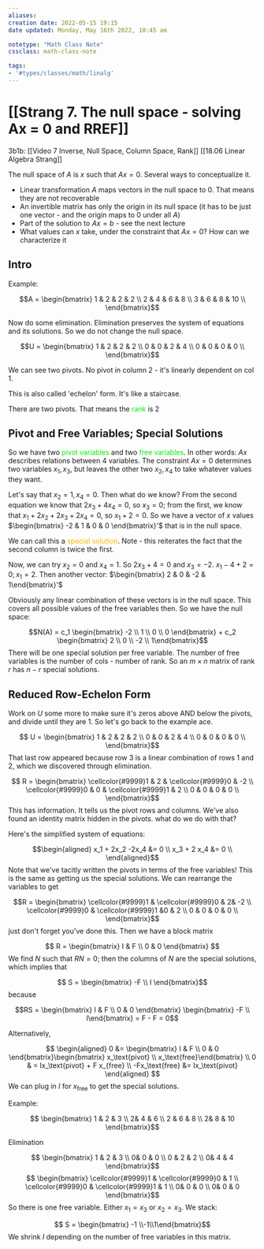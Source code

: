 ```yaml
---
aliases:
creation date: 2022-05-15 19:15
date updated: Monday, May 16th 2022, 10:45 am

notetype: "Math Class Note"
cssclass: math-class-note

tags: 
- '#types/classes/math/linalg'
---
```


# [[Strang 7. The null space - solving Ax = 0 and RREF]]

3b1b: [[Video 7 Inverse, Null Space, Column Space, Rank]]
[[18.06  Linear Algebra Strang]]

The null space of $A$ is $x$ such that $Ax = 0$. Several ways to conceptualize it. 
- Linear transformation $A$ maps vectors in the null space to $0$. That means they are not recoverable
- An invertible matrix has only the origin in its null space (it has to be just one vector - and the origin maps to 0 under all $A$)
- Part of the solution to $Ax = b$ - see the next lecture
- What values can $x$ take, under the constraint that $Ax = 0$? How can we characterize it

## Intro

Example: 

$$A = \begin{bmatrix} 1 & 2 & 2 & 2 \\
2 & 4 & 6 & 8 \\
3 & 6 & 8 & 10 \\
\end{bmatrix}$$

Now do some elimination. Elimination preserves the system of equations and its solutions. So we do not change the null space. 

$$U = \begin{bmatrix} 1 & 2 & 2 & 2 \\
0 & 0 & 2 & 4 \\
0 & 0 & 0 & 0 \\
\end{bmatrix}$$

We can see two pivots. No pivot in column 2 - it's linearly dependent on col 1. 

This is also called 'echelon' form. It's like a staircase. 

There are two pivots. That means the <font color=gree>rank</font> is 2

## Pivot and Free Variables; Special Solutions

So we have two <font color=gree>pivot variables</font> and two <font color=gree>free variables</font>. In other words: $Ax$ describes relations between $4$ variables. The constraint $Ax = 0$ determines two variables $x_1, x_3$, but leaves the other two $x_2,x_4$ to take whatever values they want. 

Let's say that $x_2 = 1, x_4 = 0$. Then what do we know? From the second equation we know that $2x_3 + 4x_4 = 0$, so $x_3 = 0$; from the first, we know that $x_1 + 2x_2 + 2x_3 + 2x_4 = 0$, so $x_1 +2 = 0$. So we have a vector of $x$ values $\begin{bmatrix} -2 & 1 & 0 & 0 \end{bmatrix}'$ that is in the null space. 

We can call this a 
<font color=#F7B801>special solution</font>. Note - this reiterates the fact that the second column is twice the first.

Now, we can try $x_2 = 0$ and $x_4 = 1$. So $2x_3 + 4 = 0$ and $x_3 = -2$. $x_1 -4 + 2 = 0; x_1 = 2$. Then another vector: $\begin{bmatrix} 2 & 0 & -2 & 1\end{bmatrix}'$ 

Obviously any linear combination of these vectors is in the null space. This covers all possible values of the free variables then. So we have the null space: 

$$N(A) = c_1 \begin{bmatrix} -2 \\ 1 \\ 0 \\ 0 \end{bmatrix} + c_2 \begin{bmatrix} 2 \\ 0 \\ -2 \\ 1\end{bmatrix}$$
There will be one special solution per free variable. The number of free variables is the number of cols - number of rank. So an $m \times n$ matrix of rank $r$ has $n - r$ special solutions. 

## Reduced Row-Echelon Form

Work on $U$ some more to make sure it's zeros above AND below the pivots, and divide until they are $1$. So let's go back to the example
ace. 

$$
U = \begin{bmatrix} 1 & 2 & 2 & 2 \\
0 & 0 & 2 & 4 \\
0 & 0 & 0 & 0 \\
\end{bmatrix}$$
That last row appeared because row 3 is a linear combination of rows 1 and 2, which we discovered through elimination. 

$$
R = \begin{bmatrix} \cellcolor{#9999}1 & 2 & \cellcolor{#9999}0 & -2 \\
\cellcolor{#9999}0 & 0 & \cellcolor{#9999}1 & 2 \\
0 & 0 & 0 & 0 \\
\end{bmatrix}$$
This has information. It tells us the pivot rows and columns. We've also found an identity matrix hidden in the pivots. what do we do with that? 

Here's the simplified system of equations:

$$\begin{aligned}
x_1 + 2x_2 -2x_4 &= 0 \\
x_3 + 2 x_4 &= 0 \\
\end{aligned}$$
Note that we've tacitly written the pivots in terms of the free variables! This is the same as getting us the special solutions. 
We can rearrange the variables to get 

$$R = \begin{bmatrix} \cellcolor{#9999}1 & \cellcolor{#9999}0 & 2& -2 \\
\cellcolor{#9999}0 & \cellcolor{#9999}1 &0 & 2 \\
0 & 0 & 0 & 0 \\
\end{bmatrix}$$
just don't forget you've done this. Then we have a block matrix

$$ R = \begin{bmatrix} I & F \\ 0 & 0 \end{bmatrix} $$
We find $N$ such that $RN = 0$; then the columns of $N$ are the special solutions, which implies that 

$$ S = \begin{bmatrix} -F \\ I \end{bmatrix}$$
because 

$$RS = \begin{bmatrix} I & F \\ 0 & 0 \end{bmatrix} \begin{bmatrix} -F \\ I\end{bmatrix} = F - F = 0$$

Alternatively, 


$$ \begin{aligned}
0 &= \begin{bmatrix} I & F \\ 0 & 0 \end{bmatrix}\begin{bmatrix} x_\text{pivot} \\ x_\text{free}\end{bmatrix} \\
0 & = Ix_\text{pivot} + F x_{free} \\
-Fx_\text{free} &= Ix_\text{pivot}
\end{aligned}
$$
We can plug in $I$ for $x_\text{free}$ to get the special solutions. 

Example: 

$$ \begin{bmatrix} 
1 & 2 & 3 \\ 2& 4 & 6 \\ 2 & 6 & 8 \\ 2& 8 & 10
\end{bmatrix}$$

Elimination

$$ \begin{bmatrix} 
1 & 2 & 3 \\ 0& 0 & 0 \\ 0 & 2 & 2 \\ 0& 4 & 4
\end{bmatrix}$$
$$ \begin{bmatrix} 
\cellcolor{#9999}1 & \cellcolor{#9999}0 & 1 \\ \cellcolor{#9999}0 & \cellcolor{#9999}1 & 1 \\ 0& 0 & 0 \\ 0& 0 & 0
\end{bmatrix}$$
So there is one free variable. Either $x_1 = x_3$ or $x_2 = x_3$. We stack:

$$ S = \begin{bmatrix} -1 \\-1\\1\end{bmatrix}$$
We shrink $I$ depending on the number of free variables in this matrix.
